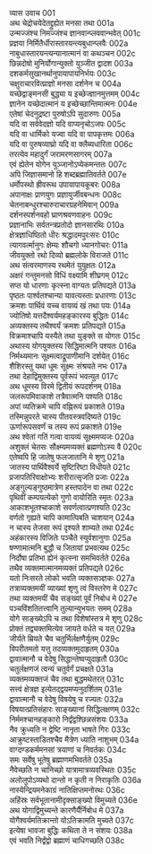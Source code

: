 व्यास उवाच	001    
अथ चेद्रोचयेदेतद्द्रुह्येत मनसा तथा	001a  
उन्मज्जंश्च निमज्जंश्च ज्ञानवान्प्लववान्भवेत्	001c  
प्रज्ञया निर्मितैर्धीरास्तारयन्त्यबुधान्प्लवैः	002a  
नाबुधास्तारयन्त्यन्यानात्मानं वा कथञ्चन	002c  
छिन्नदोषो मुनिर्योगान्युक्तो युञ्जीत द्वादश	003a  
दशकर्मसुखानर्थानुपायापायनिर्भयः	003c  
चक्षुराचारवित्प्राज्ञो मनसा दर्शनेन च	004a  
यच्छेद्वाङ्मनसी बुद्ध्या य इच्छेज्ज्ञानमुत्तमम्	004c  
ज्ञानेन यच्छेदात्मानं य इच्छेच्छान्तिमात्मनः	004e  
एतेषां चेदनुद्रष्टा पुरुषोऽपि सुदारुणः	005a  
यदि वा सर्ववेदज्ञो यदि वाप्यनृचोऽजपः	005c  
यदि वा धार्मिको यज्वा यदि वा पापकृत्तमः	006a  
यदि वा पुरुषव्याघ्रो यदि वा क्लैब्यधारिता	006c  
तरत्येव महादुर्गं जरामरणसागरम्	007a  
एवं ह्येतेन योगेन युञ्जानोऽप्येकमन्ततः	007c  
अपि जिज्ञासमानो हि शब्दब्रह्मातिवर्तते	007e  
धर्मोपस्थो ह्रीवरूथ उपायापायकूबरः	008a  
अपानाक्षः प्राणयुगः प्रज्ञायुर्जीवबन्धनः	008c  
चेतनाबन्धुरश्चारुराचारग्रहनेमिवान्	009a  
दर्शनस्पर्शनवहो घ्राणश्रवणवाहनः	009c  
प्रज्ञानाभिः सर्वतन्त्रप्रतोदो ज्ञानसारथिः	010a  
क्षेत्रज्ञाधिष्ठितो धीरः श्रद्धादमपुरःसरः	010c  
त्यागवर्त्मानुगः क्षेम्यः शौचगो ध्यानगोचरः	011a  
जीवयुक्तो रथो दिव्यो ब्रह्मलोके विराजते	011c  
अथ संत्वरमाणस्य रथमेतं युयुक्षतः	012a  
अक्षरं गन्तुमनसो विधिं वक्ष्यामि शीघ्रगम्	012c  
सप्त यो धारणाः कृत्स्ना वाग्यतः प्रतिपद्यते	013a  
पृष्ठतः पार्श्वतश्चान्या यावत्यस्ताः प्रधारणाः	013c  
क्रमशः पार्थिवं यच्च वायव्यं खं तथा पयः	014a  
ज्योतिषो यत्तदैश्वर्यमहङ्कारस्य बुद्धितः	014c  
अव्यक्तस्य तथैश्वर्यं क्रमशः प्रतिपद्यते	015a  
विक्रमाश्चापि यस्यैते तथा युङ्क्ते स योगतः	015c  
अथास्य योगयुक्तस्य सिद्धिमात्मनि पश्यतः	016a  
निर्मथ्यमानः सूक्ष्मत्वाद्रूपाणीमानि दर्शयेत्	016c  
शैशिरस्तु यथा धूमः सूक्ष्मः संश्रयते नभः	017a  
तथा देहाद्विमुक्तस्य पूर्वरूपं भवत्युत	017c  
अथ धूमस्य विरमे द्वितीयं रूपदर्शनम्	018a  
जलरूपमिवाकाशे तत्रैवात्मनि पश्यति	018c  
अपां व्यतिक्रमे चापि वह्निरूपं प्रकाशते	019a  
तस्मिन्नुपरते चास्य पीतवस्त्रवदिष्यते	019c  
ऊर्णारूपसवर्णं च तस्य रूपं प्रकाशते	019e  
अथ श्वेतां गतिं गत्वा वायव्यं सूक्ष्ममप्यजः	020a  
अशुक्लं चेतसः सौक्ष्म्यमव्यक्तं ब्रह्मणोऽस्य वै	020c  
एतेष्वपि हि जातेषु फलजातानि मे शृणु	021a  
जातस्य पार्थिवैश्वर्ये सृष्टिरिष्टा विधीयते	021c  
प्रजापतिरिवाक्षोभ्यः शरीरात्सृजति प्रजाः	022a  
अङ्गुल्यङ्गुष्ठमात्रेण हस्तपादेन वा तथा	022c  
पृथिवीं कम्पयत्येको गुणो वायोरिति स्मृतः	023a  
आकाशभूतश्चाकाशे सवर्णत्वात्प्रणश्यति	023c  
वर्णतो गृह्यते चापि कामात्पिबति चाशयान्	024a  
न चास्य तेजसा रूपं दृश्यते शाम्यते तथा	024c  
अहंकारस्य विजितेः पञ्चैते स्युर्वशानुगाः	025a  
षण्णामात्मनि बुद्धौ च जितायां प्रभवत्यथ	025c  
निर्दोषा प्रतिभा ह्येनं कृत्स्ना समभिवर्तते	026a  
तथैव व्यक्तमात्मानमव्यक्तं प्रतिपद्यते	026c  
यतो निःसरते लोको भवति व्यक्तसञ्ज्ञकः	027a  
तत्राव्यक्तमयीं व्याख्यां शृणु त्वं विस्तरेण मे	027c  
तथा व्यक्तमयीं चैव सङ्ख्यां पूर्वं निबोध मे	027e  
पञ्चविंशतितत्त्वानि तुल्यान्युभयतः समम्	028a  
योगे साङ्ख्येऽपि च तथा विशेषांस्तत्र मे शृणु	028c  
प्रोक्तं तद्व्यक्तमित्येव जायते वर्धते च यत्	029a  
जीर्यते म्रियते चैव चतुर्भिर्लक्षणैर्युतम्	029c  
विपरीतमतो यत्तु तदव्यक्तमुदाहृतम्	030a  
द्वावात्मानौ च वेदेषु सिद्धान्तेष्वप्युदाहृतौ	030c  
चतुर्लक्षणजं त्वन्यं चतुर्वर्गं प्रचक्षते	031a  
व्यक्तमव्यक्तजं चैव तथा बुद्धमथेतरत्	031c  
सत्त्वं क्षेत्रज्ञ इत्येतद्द्वयमप्यनुदर्शितम्	031e  
द्वावात्मानौ च वेदेषु विषयेषु च रज्यतः	032a  
विषयात्प्रतिसंहारः साङ्ख्यानां सिद्धिलक्षणम्	032c  
निर्ममश्चानहङ्कारो निर्द्वंद्वश्छिन्नसंशयः	033a  
नैव क्रुध्यति न द्वेष्टि नानृता भाषते गिरः	033c  
आक्रुष्टस्ताडितश्चैव मैत्रेण ध्याति नाशुभम्	034a  
वाग्दण्डकर्ममनसां त्रयाणां च निवर्तकः	034c  
समः सर्वेषु भूतेषु ब्रह्माणमभिवर्तते	035a  
नैवेच्छति न चानिच्छो यात्रामात्रव्यवस्थितः	035c  
अलोलुपोऽव्यथो दान्तो न कृती न निराकृतिः	036a  
नास्येन्द्रियमनेकाग्रं नातिक्षिप्तमनोरथः	036c  
अहिंस्रः सर्वभूतानामीदृक्साङ्ख्यो विमुच्यते	036e  
अथ योगाद्विमुच्यन्ते कारणैर्यैर्निबोध मे	037a  
योगैश्वर्यमतिक्रान्तो योऽतिक्रामति मुच्यते	037c  
इत्येषा भावजा बुद्धिः कथिता ते न संशयः	038a  
एवं भवति निर्द्वंद्वो ब्रह्माणं चाधिगच्छति	038c  

